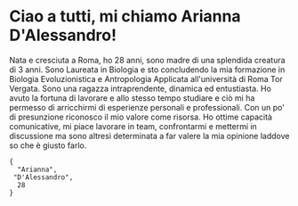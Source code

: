 # Ciao a tutti, mi chiamo Arianna D'Alessandro!
Nata e cresciuta a Roma, ho 28 anni, sono madre di una splendida creatura di 3 anni.
Sono Laureata in Biologia e sto concludendo la mia formazione in Biologia Evoluzionistica e Antropologia Applicata all'università di Roma Tor Vergata.
Sono una ragazza intraprendente, dinamica ed entustiasta. Ho avuto la fortuna di lavorare e allo stesso tempo studiare e ciò mi ha permesso di arricchirmi di esperienze personali e professionali.
Con un po' di presunzione riconosco il mio valore come risorsa.
Ho ottime capacità comunicative, mi piace lavorare in team, confrontarmi e mettermi in discussione ma sono altresì determinata a far valere la mia opinione laddove so che è giusto farlo.

```
{
  "Arianna",
 "D'Alessandro",
  28
}
```
